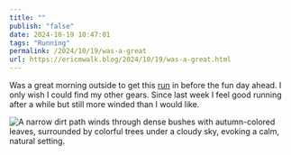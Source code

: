 ```yaml
---
title: ""
publish: "false"
date: 2024-10-19 10:47:01
tags: "Running"
permalink: /2024/10/19/was-a-great
url: https://ericmwalk.blog/2024/10/19/was-a-great.html
---
```


Was a great morning outside to get this [run](https://strava.com/activities/12694291410) in before the fun day ahead. I only wish I could find my other gears. Since last week I feel good running after a while but still more winded than I would like.

![A narrow dirt path winds through dense bushes with autumn-colored leaves, surrounded by colorful trees under a cloudy sky, evoking a calm, natural setting.](https://ericmwalk.blog/uploads/2024/img-0470.jpeg)